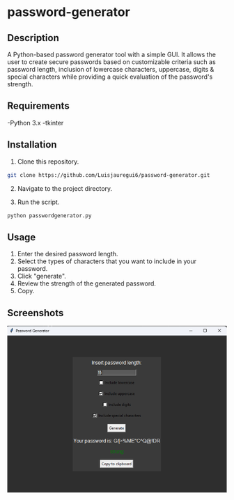# password-generator

## Description
A Python-based password generator tool with a simple GUI. It allows the user to create secure passwords based on customizable criteria such as password length, inclusion of lowercase characters, uppercase, digits & special characters while providing a quick evaluation of the password's strength.

## Requirements
-Python 3.x
-tkinter

## Installation

1. Clone this repository.
```bash
git clone https://github.com/Luisjauregui6/password-generator.git
```
2. Navigate to the project directory.

3. Run the script.
```bash
python passwordgenerator.py
```
## Usage
1. Enter the desired password length.
2. Select the types of characters that you want to include in your password.
3. Click "generate".
4. Review the strength of the generated password.
5. Copy.

## Screenshots
![App screenshot](img/pswrdgenss.png)
